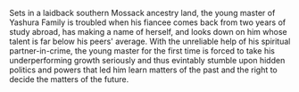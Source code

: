 Sets in a laidback southern Mossack ancestry land, the young master of Yashura Family is troubled when his fiancee comes back from two years of study abroad, has making a name of herself, and looks down on him whose talent is far below his peers' average. With the unreliable help of his spiritual partner-in-crime, the young master for the first time is forced to take his underperforming growth seriously and thus evintably stumble upon hidden politics and powers that led him learn matters of the past and the right to decide the matters of the future.
